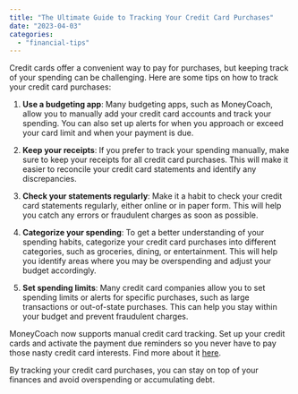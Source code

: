 ```yaml
---
title: "The Ultimate Guide to Tracking Your Credit Card Purchases"
date: "2023-04-03"
categories: 
  - "financial-tips"
---
```


Credit cards offer a convenient way to pay for purchases, but keeping track of your spending can be challenging. Here are some tips on how to track your credit card purchases:

1. **Use a budgeting app**: Many budgeting apps, such as MoneyCoach, allow you to manually add your credit card accounts and track your spending. You can also set up alerts for when you approach or exceed your card limit and when your payment is due.

3. **Keep your receipts**: If you prefer to track your spending manually, make sure to keep your receipts for all credit card purchases. This will make it easier to reconcile your credit card statements and identify any discrepancies.

5. **Check your statements regularly**: Make it a habit to check your credit card statements regularly, either online or in paper form. This will help you catch any errors or fraudulent charges as soon as possible.

7. **Categorize your spending**: To get a better understanding of your spending habits, categorize your credit card purchases into different categories, such as groceries, dining, or entertainment. This will help you identify areas where you may be overspending and adjust your budget accordingly.

9. **Set spending limits**: Many credit card companies allow you to set spending limits or alerts for specific purchases, such as large transactions or out-of-state purchases. This can help you stay within your budget and prevent fraudulent charges.

MoneyCoach now supports manual credit card tracking. Set up your credit cards and activate the payment due reminders so you never have to pay those nasty credit card interests. Find more about it [here](https://moneycoach.ai/how-to-track-and-manage-credit-cards/).

By tracking your credit card purchases, you can stay on top of your finances and avoid overspending or accumulating debt.
